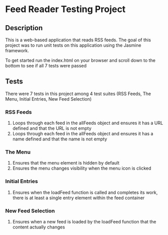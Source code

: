 # Feed Reader Testing Project

## Description

This is a web-based application that reads RSS feeds. The goal of this project was to run unit
tests on this application using the Jasmine framework.

To get started run the index.html on your browser and scroll down to the bottom to see if all 7 tests were passed

## Tests
There were 7 tests in this project among 4 test suites (RSS Feeds, The Menu, Initial Entries, New Feed Selection)

### RSS Feeds
 1. Loops through each feed in the allFeeds object and ensures it has a URL defined and that the URL is not empty
 2. Loops through each feed in the allFeeds object and ensures it has a name defined and that the name is not empty

### The Menu
 1. Ensures that the menu element is hidden by default
 2. Ensures the menu changes visibility when the menu icon is clicked

 ### Initial Entries
 1. Ensures when the loadFeed function is called and completes its work, there is at least a single entry element within the feed container

 ### New Feed Selection
 1. Ensures when a new feed is loaded by the loadFeed function that the content actually changes